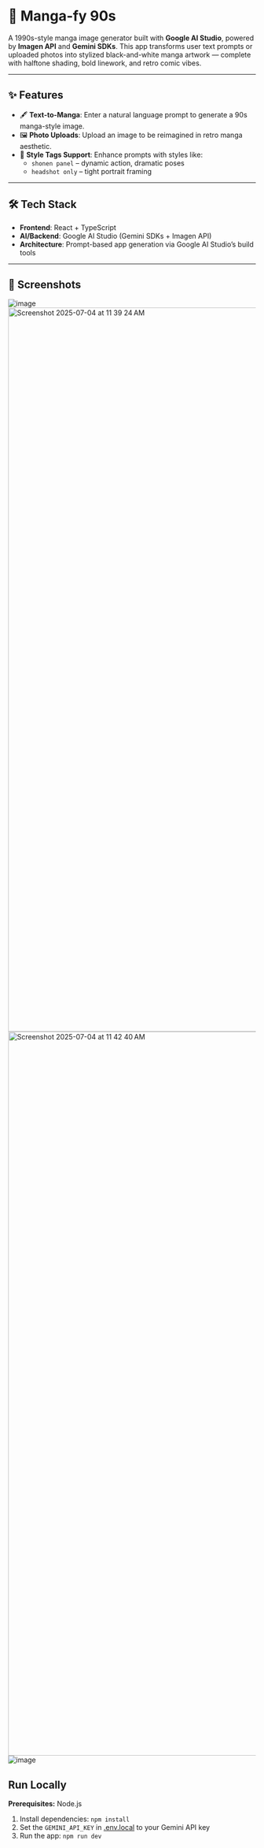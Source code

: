 # 🖤 Manga-fy 90s

A 1990s-style manga image generator built with **Google AI Studio**, powered by **Imagen API** and **Gemini SDKs**. This app transforms user text prompts or uploaded photos into stylized black-and-white manga artwork — complete with halftone shading, bold linework, and retro comic vibes.

---

## ✨ Features

- 🖋️ **Text-to-Manga**: Enter a natural language prompt to generate a 90s manga-style image.
- 🖼️ **Photo Uploads**: Upload an image to be reimagined in retro manga aesthetic.
- 🎨 **Style Tags Support**: Enhance prompts with styles like:
  - `shonen panel` – dynamic action, dramatic poses
  - `headshot only` – tight portrait framing

---

## 🛠 Tech Stack

- **Frontend**: React + TypeScript
- **AI/Backend**: Google AI Studio (Gemini SDKs + Imagen API)
- **Architecture**: Prompt-based app generation via Google AI Studio’s build tools

---

## 📸 Screenshots
![image](https://github.com/user-attachments/assets/be5be6c5-020d-4604-bb58-0dbb998f53cd)
<img width="1470" alt="Screenshot 2025-07-04 at 11 39 24 AM" src="https://github.com/user-attachments/assets/d1e1240b-be7f-4a4d-a8e7-5c06016ba074" />
<img width="1470" alt="Screenshot 2025-07-04 at 11 42 40 AM" src="https://github.com/user-attachments/assets/f94088a7-36e4-4dd3-bf1b-89c0a2913767" />
![image](https://github.com/user-attachments/assets/ae68c1d5-6dd9-4afb-9f3c-03fd9ce356fd)




## Run Locally

**Prerequisites:**  Node.js


1. Install dependencies:
   `npm install`
2. Set the `GEMINI_API_KEY` in [.env.local](.env.local) to your Gemini API key
3. Run the app:
   `npm run dev`
